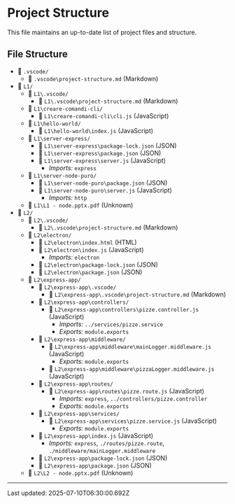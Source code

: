 # Project Structure

This file maintains an up-to-date list of project files and structure.

## File Structure

- 📁 `.vscode/`
  - 📄 `.vscode\project-structure.md` (Markdown)
- 📁 `L1/`
  - 📁 `L1\.vscode/`
    - 📄 `L1\.vscode\project-structure.md` (Markdown)
  - 📁 `L1\creare-comandi-cli/`
    - 📄 `L1\creare-comandi-cli\cli.js` (JavaScript)
  - 📁 `L1\hello-world/`
    - 📄 `L1\hello-world\index.js` (JavaScript)
  - 📁 `L1\server-express/`
    - 📄 `L1\server-express\package-lock.json` (JSON)
    - 📄 `L1\server-express\package.json` (JSON)
    - 📄 `L1\server-express\server.js` (JavaScript)
      - *Imports:* `express`
  - 📁 `L1\server-node-puro/`
    - 📄 `L1\server-node-puro\package.json` (JSON)
    - 📄 `L1\server-node-puro\server.js` (JavaScript)
      - *Imports:* `http`
  - 📄 `L1\L1 - node.pptx.pdf` (Unknown)
- 📁 `L2/`
  - 📁 `L2\.vscode/`
    - 📄 `L2\.vscode\project-structure.md` (Markdown)
  - 📁 `L2\electron/`
    - 📄 `L2\electron\index.html` (HTML)
    - 📄 `L2\electron\index.js` (JavaScript)
      - *Imports:* `electron`
    - 📄 `L2\electron\package-lock.json` (JSON)
    - 📄 `L2\electron\package.json` (JSON)
  - 📁 `L2\express-app/`
    - 📁 `L2\express-app\.vscode/`
      - 📄 `L2\express-app\.vscode\project-structure.md` (Markdown)
    - 📁 `L2\express-app\controllers/`
      - 📄 `L2\express-app\controllers\pizze.controller.js` (JavaScript)
        - *Imports:* `../services/pizze.service`
        - *Exports:* `module.exports`
    - 📁 `L2\express-app\middleware/`
      - 📄 `L2\express-app\middleware\mainLogger.middleware.js` (JavaScript)
        - *Exports:* `module.exports`
      - 📄 `L2\express-app\middleware\pizzaLogger.middleware.js` (JavaScript)
    - 📁 `L2\express-app\routes/`
      - 📄 `L2\express-app\routes\pizze.route.js` (JavaScript)
        - *Imports:* `express`, `../controllers/pizze.controller`
        - *Exports:* `module.exports`
    - 📁 `L2\express-app\services/`
      - 📄 `L2\express-app\services\pizze.service.js` (JavaScript)
        - *Exports:* `module.exports`
    - 📄 `L2\express-app\index.js` (JavaScript)
      - *Imports:* `express`, `./routes/pizze.route`, `./middleware/mainLogger.middleware`
    - 📄 `L2\express-app\package-lock.json` (JSON)
    - 📄 `L2\express-app\package.json` (JSON)
  - 📄 `L2\L2 - node.pptx.pdf` (Unknown)

---
Last updated: 2025-07-10T06:30:00.692Z
